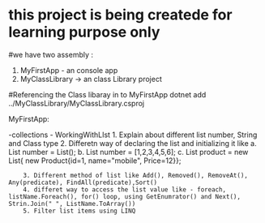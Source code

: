 # this project is being createde for learning purpose only


#we have two assembly :
1. MyFirstApp - an console app
2. MyClassLibrary -> an class Library project

#Referencing the Class libaray in to MyFirstApp 
dotnet add ../MyClassLibrary/MyClassLibrary.csproj


MyFirstApp:

-collections
    - WorkingWithLIst
        1. Explain about different list number, String and Class type
        2. Differetn way of declaring the list and initializing it like 
            a.     List<int> number = List<int>(); 
            b.     List<int> number = [1,2,3,4,5,6];
            c.     List<Product> product = new List<Product>{ new Product{id=1, name="mobile", Price=12}};
            
        3. Different method of list like Add(), Removed(), RemoveAt(), Any(predicate), FindAll(predicate),Sort()
        4. differet way to access the list value like - foreach, listName.Foreach(), for() loop, using GetEnumrator() and Next(),  Strin.Join(" ", ListName.ToArray())
        5. Filter list items using LINQ
